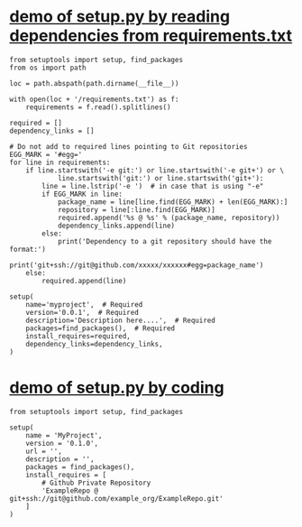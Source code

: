 # [demo of setup.py by reading dependencies from requirements.txt](https://stackoverflow.com/questions/32688688/how-to-write-setup-py-to-include-a-git-repository-as-a-dependency)

```
from setuptools import setup, find_packages
from os import path

loc = path.abspath(path.dirname(__file__))

with open(loc + '/requirements.txt') as f:
    requirements = f.read().splitlines()

required = []
dependency_links = []

# Do not add to required lines pointing to Git repositories
EGG_MARK = '#egg='
for line in requirements:
    if line.startswith('-e git:') or line.startswith('-e git+') or \
            line.startswith('git:') or line.startswith('git+'):
        line = line.lstrip('-e ')  # in case that is using "-e"
        if EGG_MARK in line:
            package_name = line[line.find(EGG_MARK) + len(EGG_MARK):]
            repository = line[:line.find(EGG_MARK)]
            required.append('%s @ %s' % (package_name, repository))
            dependency_links.append(line)
        else:
            print('Dependency to a git repository should have the format:')
            print('git+ssh://git@github.com/xxxxx/xxxxxx#egg=package_name')
    else:
        required.append(line)

setup(
    name='myproject',  # Required
    version='0.0.1',  # Required
    description='Description here....',  # Required
    packages=find_packages(),  # Required
    install_requires=required,
    dependency_links=dependency_links,
)
```
# [demo of setup.py by coding](https://stackoverflow.com/questions/15724093/difference-between-python-setup-py-install-and-pip-install/15731459#15731459)
```
from setuptools import setup, find_packages

setup(
    name = 'MyProject',
    version = '0.1.0',
    url = '',
    description = '',
    packages = find_packages(),
    install_requires = [
        # Github Private Repository
        'ExampleRepo @ git+ssh://git@github.com/example_org/ExampleRepo.git'
    ]
)
```